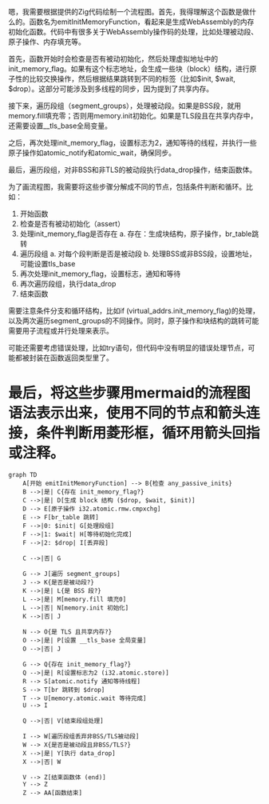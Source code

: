 嗯，我需要根据提供的Zig代码绘制一个流程图。首先，我得理解这个函数是做什么的。函数名为emitInitMemoryFunction，看起来是生成WebAssembly的内存初始化函数。代码中有很多关于WebAssembly操作码的处理，比如处理被动段、原子操作、内存填充等。

首先，函数开始时会检查是否有被动初始化，然后处理虚拟地址中的init_memory_flag。如果有这个标志地址，会生成一些块（block）结构，进行原子性的比较交换操作，然后根据结果跳转到不同的标签（比如$init, $wait, $drop）。这部分可能涉及到多线程的同步，因为提到了共享内存。

接下来，遍历段组（segment_groups），处理被动段。如果是BSS段，就用memory.fill填充零；否则用memory.init初始化。如果是TLS段且在共享内存中，还需要设置__tls_base全局变量。

之后，再次处理init_memory_flag，设置标志为2，通知等待的线程，并执行一些原子操作如atomic_notify和atomic_wait，确保同步。

最后，遍历段组，对非BSS和非TLS的被动段执行data_drop操作，结束函数体。

为了画流程图，我需要将这些步骤分解成不同的节点，包括条件判断和循环。比如：

1. 开始函数
2. 检查是否有被动初始化（assert）
3. 处理init_memory_flag是否存在
   a. 存在：生成块结构，原子操作，br_table跳转
4. 遍历段组
   a. 对每个段判断是否是被动段
   b. 处理BSS或非BSS段，设置地址，可能设置tls_base
5. 再次处理init_memory_flag，设置标志，通知和等待
6. 再次遍历段组，执行data_drop
7. 结束函数

需要注意条件分支和循环结构，比如if (virtual_addrs.init_memory_flag)的处理，以及两次遍历segment_groups的不同操作。同时，原子操作和块结构的跳转可能需要用子流程或并行处理来表示。

可能还需要考虑错误处理，比如try语句，但代码中没有明显的错误处理节点，可能都被封装在函数返回类型里了。

最后，将这些步骤用mermaid的流程图语法表示出来，使用不同的节点和箭头连接，条件判断用菱形框，循环用箭头回指或注释。
================================================
```mermaid
graph TD
    A[开始 emitInitMemoryFunction] --> B{检查 any_passive_inits}
    B -->|是| C{存在 init_memory_flag?}
    C -->|是| D[生成 block 结构 ($drop, $wait, $init)]
    D --> E[原子操作 i32.atomic.rmw.cmpxchg]
    E --> F[br_table 跳转]
    F -->|0: $init| G[处理段组]
    F -->|1: $wait| H[等待初始化完成]
    F -->|2: $drop| I[丢弃段]

    C -->|否| G

    G --> J[遍历 segment_groups]
    J --> K{是否是被动段?}
    K -->|是| L{是 BSS 段?}
    L -->|是| M[memory.fill 填充0]
    L -->|否| N[memory.init 初始化]
    K -->|否| J

    N --> O{是 TLS 且共享内存?}
    O -->|是| P[设置 __tls_base 全局变量]
    O -->|否| J

    G --> Q{存在 init_memory_flag?}
    Q -->|是| R[设置标志为2 (i32.atomic.store)]
    R --> S[atomic.notify 通知等待线程]
    S --> T[br 跳转到 $drop]
    T --> U[memory.atomic.wait 等待完成]
    U --> I

    Q -->|否| V[结束段组处理]

    I --> W[遍历段组丢弃非BSS/TLS被动段]
    W --> X{是否是被动段且非BSS/TLS?}
    X -->|是| Y[执行 data_drop]
    X -->|否| W

    V --> Z[结束函数体 (end)]
    Y --> Z
    Z --> AA[函数结束]
```